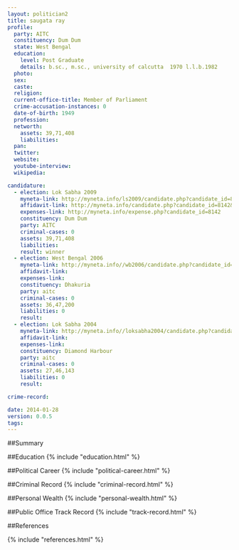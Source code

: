 ```yaml
---
layout: politician2
title: saugata ray
profile: 
  party: AITC
  constituency: Dum Dum
  state: West Bengal
  education: 
    level: Post Graduate
    details: b.sc., m.sc., university of calcutta  1970 l.l.b.1982
  photo: 
  sex: 
  caste: 
  religion: 
  current-office-title: Member of Parliament
  crime-accusation-instances: 0
  date-of-birth: 1949
  profession: 
  networth: 
    assets: 39,71,408
    liabilities: 
  pan: 
  twitter: 
  website: 
  youtube-interview: 
  wikipedia: 

candidature: 
  - election: Lok Sabha 2009
    myneta-link: http://myneta.info/ls2009/candidate.php?candidate_id=8142
    affidavit-link: http://myneta.info/candidate.php?candidate_id=8142&scan=original
    expenses-link: http://myneta.info/expense.php?candidate_id=8142
    constituency: Dum Dum 
    party: AITC
    criminal-cases: 0
    assets: 39,71,408
    liabilities: 
    result: winner 
  - election: West Bengal 2006
    myneta-link: http://myneta.info//wb2006/candidate.php?candidate_id=254
    affidavit-link: 
    expenses-link: 
    constituency: Dhakuria 
    party: aitc
    criminal-cases: 0
    assets: 36,47,200
    liabilities: 0
    result:  
  - election: Lok Sabha 2004
    myneta-link: http://myneta.info//loksabha2004/candidate.php?candidate_id=5230
    affidavit-link: 
    expenses-link: 
    constituency: Diamond Harbour 
    party: aitc
    criminal-cases: 0
    assets: 27,46,143
    liabilities: 0
    result:  

crime-record: 

date: 2014-01-28
version: 0.0.5
tags: 
---
```

##Summary


##Education
{% include "education.html" %}


##Political Career
{% include "political-career.html" %}


##Criminal Record
{% include "criminal-record.html" %}


##Personal Wealth
{% include "personal-wealth.html" %}


##Public Office Track Record
{% include "track-record.html" %}


##References


{% include "references.html" %}